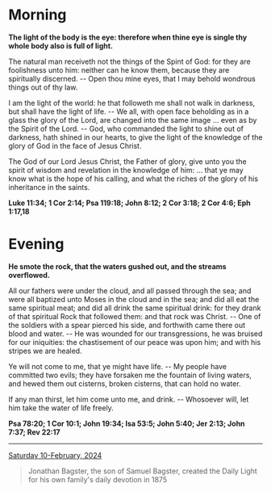 # Morning

**The light of the body is the eye: therefore when thine eye is single thy whole body also is full of light.**
 
The natural man receiveth not the things of the Spint of God: for they are foolishness unto him: neither can he know them, because they are spiritually discerned. -- Open thou mine eyes, that I may behold wondrous things out of thy law.
 
I am the light of the world: he that followeth me shall not walk in darkness, but shall have the light of life. -- We all, with open face beholding as in a glass the glory of the Lord, are changed into the same image ... even as by the Spirit of the Lord. -- God, who commanded the light to shine out of darkness, hath shined in our hearts, to give the light of the knowledge of the glory of God in the face of Jesus Christ.
 
The God of our Lord Jesus Christ, the Father of glory, give unto you the spirit of wisdom and revelation in the knowledge of him: ... that ye may know what is the hope of his calling, and what the riches of the glory of his inheritance in the saints.  

**Luke 11:34; 1 Cor 2:14; Psa 119:18; John 8:12; 2 Cor 3:18; 2 Cor 4:6; Eph 1:17,18**

# Evening

**He smote the rock, that the waters gushed out, and the streams overflowed.**
 
All our fathers were under the cloud, and all passed through the sea; and were all baptized unto Moses in the cloud and in the sea; and did all eat the same spiritual meat; and did all drink the same spiritual drink: for they drank of that spiritual Rock that followed them: and that rock was Christ. -- One of the soldiers with a spear pierced his side, and forthwith came there out blood and water. -- He was wounded for our transgressions, he was bruised for our iniquities: the chastisement of our peace was upon him; and with his stripes we are healed.
 
Ye will not come to me, that ye might have life. -- My people have committed two evils; they have forsaken me the fountain of living waters, and hewed them out cisterns, broken cisterns, that can hold no water.
 
If any man thirst, let him come unto me, and drink. -- Whosoever will, let him take the water of life freely.  

**Psa 78:20; 1 Cor 10:1; John 19:34; Isa 53:5; John 5:40; Jer 2:13; John 7:37; Rev 22:17**

---

[Saturday 10-February, 2024](https://t.me/s/daily_light)

> Jonathan Bagster, the son of Samuel Bagster, created the Daily Light for his own family's daily devotion in 1875

